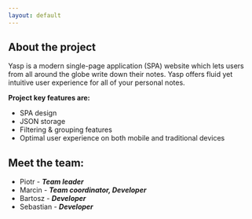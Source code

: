 ```yaml
---
layout: default
---
```

## About the project

Yasp is a modern single-page application (SPA) website which lets users from all around the globe write down their notes. Yasp offers fluid yet intuitive user experience for all of your personal notes.

**Project key features are:**
* SPA design
* JSON storage
* Filtering & grouping features
* Optimal user experience on both mobile and traditional devices


## Meet the team:
*   Piotr - _**Team leader**_
*   Marcin - _**Team coordinator, Developer**_
*   Bartosz - _**Developer**_
*   Sebastian - _**Developer**_
